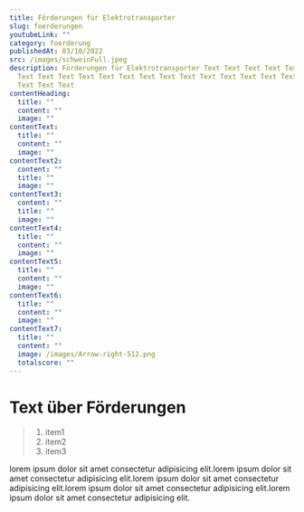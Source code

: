 ```yaml
---
title: Förderungen für Elektrotransporter
slug: foerderungen
youtubeLink: ""
category: foerderung
publishedAt: 03/10/2022
src: /images/schweinFull.jpeg
description: Förderungen für Elektrotransporter Text Text Text Text Text Text
  Text Text Text Text Text Text Text Text Text Text Text Text Text Text Text
  Text Text Text
contentHeading:
  title: ""
  content: ""
  image: ""
contentText:
  title: ""
  content: ""
  image: ""
contentText2:
  content: ""
  title: ""
  image: ""
contentText3:
  content: ""
  title: ""
  image: ""
contentText4:
  title: ""
  content: ""
  image: ""
contentText5:
  title: ""
  content: ""
  image: ""
contentText6:
  title: ""
  content: ""
  image: ""
contentText7:
  title: ""
  content: ""
  image: /images/Arrow-right-512.png
  totalscore: ""
---
```

# Text über Förderungen



> 1. item1
> 2. item2
> 3. item3



lorem ipsum dolor sit amet consectetur adipisicing elit.lorem ipsum dolor sit amet consectetur adipisicing elit.lorem ipsum dolor sit amet consectetur adipisicing elit.lorem ipsum dolor sit amet consectetur adipisicing elit.lorem ipsum dolor sit amet consectetur adipisicing elit.